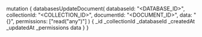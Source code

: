 mutation {
    databasesUpdateDocument(
        databaseId: "<DATABASE_ID>",
        collectionId: "<COLLECTION_ID>",
        documentId: "<DOCUMENT_ID>",
        data: "{}",
        permissions: ["read("any")"]
    ) {
        _id
        _collectionId
        _databaseId
        _createdAt
        _updatedAt
        _permissions
        data
    }
}
